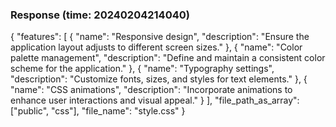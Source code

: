 ### Response (time: 20240204214040)

{
  "features": [
    {
      "name": "Responsive design",
      "description": "Ensure the application layout adjusts to different screen sizes."
    },
    {
      "name": "Color palette management",
      "description": "Define and maintain a consistent color scheme for the application."
    },
    {
      "name": "Typography settings",
      "description": "Customize fonts, sizes, and styles for text elements."
    },
    {
      "name": "CSS animations",
      "description": "Incorporate animations to enhance user interactions and visual appeal."
    }
  ],
  "file_path_as_array": ["public", "css"],
  "file_name": "style.css"
}